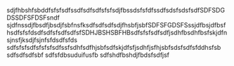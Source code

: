 sdjfhbshfsbddfsfsfsdfssdfsdfsdfsfsfsdjfbssdsfsfdfssdfsdsfsdsfsdfSDFSDGDSSDFSFDSFsndf sjdfnssdjfbsdfjbsdjfsbfnsfksdfsdfsdfsdjfhsbfjsbfSDFSFGDSFSssjdfbsjdfbsfhsdfsfsfdsdfsdfsfsdfsdfsfSDHJBSHSBFHBsdfsfsfsdfsdfjsdhfbsdhfbsfskjdfnsjnsfjksdjfsjnfsfdsdfsfds sdfsfsfsdfsfsfsfsdfssfsdhfsdfhjsbfsdfskjdfsfjsdhfjsfhjsbfsdsfsdfsfddhsfsb
sdfsdfsdfsbf
sdfsfdbsuduifusfb
sdfshdfbshdjfbdsfsdfjsf
